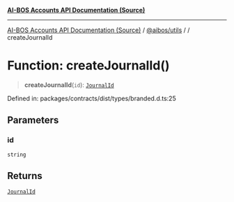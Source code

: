 [**AI-BOS Accounts API Documentation (Source)**](../../../README.md)

***

[AI-BOS Accounts API Documentation (Source)](../../../README.md) / [@aibos/utils](../README.md) / [](../README.md) / createJournalId

# Function: createJournalId()

> **createJournalId**(`id`): [`JournalId`](../type-aliases/JournalId.md)

Defined in: packages/contracts/dist/types/branded.d.ts:25

## Parameters

### id

`string`

## Returns

[`JournalId`](../type-aliases/JournalId.md)
